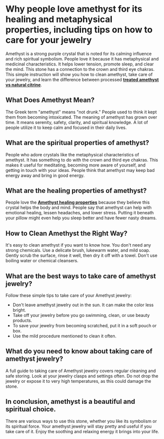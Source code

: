 <h1><strong>Why people love amethyst for its healing and metaphysical properties, including tips on how to care for your jewelry</strong></h1>
<p>Amethyst is a strong purple crystal that is noted for its calming influence and rich spiritual symbolism. People love it because it has metaphysical and medicinal characteristics. It helps lower tension, promote sleep, and clear the mind. This stone has a connection to the crown and third eye chakras. This simple instruction will show you how to clean amethyst, take care of your jewelry, and learn the difference between processed <a href="https://www.gemstonesforsale.com/blogs/gemstone-buying-guide/treated-amethyst-vs-natural-citrine-how-to-know-what-youre-really-buying"><strong>treated amethyst vs natural citrine</strong></a>.</p>
<h2><strong>What Does Amethyst Mean?</strong></h2>
<p>The Greek term "amethyst" means "not drunk." People used to think it kept them from becoming intoxicated. The meaning of amethyst has grown over time. It means serenity, safety, clarity, and spiritual knowledge. A lot of people utilize it to keep calm and focused in their daily lives.</p>
<h2><strong>What are the spiritual properties of amethyst?</strong></h2>
<p>People who adore crystals like the metaphysical characteristics of amethyst. It has something to do with the crown and third eye chakras. This makes it useful for meditating, becoming more aware of yourself, and getting in touch with your ideas. People think that amethyst may keep bad energy away and bring in good energy.</p>
<h2><strong>What are the healing properties of amethyst?</strong></h2>
<p>People love the <a href="https://www.gemstonesforsale.com/blogs/gemstone-101/gemstone-101-amethyst"><strong>Amethyst healing properties</strong></a> because they believe this crystal helps the body and mind. People say that amethyst can help with emotional healing, lessen headaches, and lower stress. Putting it beneath your pillow might even help you sleep better and have fewer nasty dreams.</p>
<h2><strong>How to Clean Amethyst the Right Way?</strong></h2>
<p>It's easy to clean amethyst if you want to know how. You don't need any strong chemicals. Use a delicate brush, lukewarm water, and mild soap. Gently scrub the surface, rinse it well, then dry it off with a towel. Don't use boiling water or chemical cleansers.</p>
<h2><strong>What are the best ways to take care of amethyst jewelry?</strong></h2>
<p>Follow these simple tips to take care of your Amethyst jewelry:</p>
<ul>
<li style="font-weight: 400;">Don't leave amethyst jewelry out in the sun. It can make the color less bright.</li>
<li style="font-weight: 400;">Take off your jewelry before you go swimming, clean, or use beauty products.</li>
<li style="font-weight: 400;">To save your jewelry from becoming scratched, put it in a soft pouch or box.</li>
<li style="font-weight: 400;">Use the mild procedure mentioned to clean it often.</li>
</ul>
<h2><strong>What do you need to know about taking care of amethyst jewelry?</strong></h2>
<p>A full guide to taking care of Amethyst jewelry covers regular cleaning and safe storing. Look at your jewelry clasps and settings often. Do not drop the jewelry or expose it to very high temperatures, as this could damage the stone.</p>
<h2><strong>In conclusion, amethyst is a beautiful and spiritual choice.</strong></h2>
<p>There are various ways to use this stone, whether you like its symbolism or its spiritual force. Your amethyst jewelry will stay pretty and useful if you take care of it. Enjoy the soothing and relaxing energy it brings into your life.</p>
